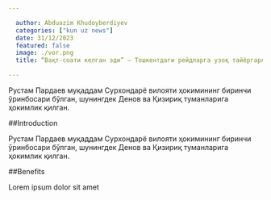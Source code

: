 ```yaml
---

  author: Abduazim Khudoyberdiyev
  categories: ["kun uz news"]
  date: 31/12/2023
  featured: false
  image: ./vor.png
  title: “Вақт-соати келган эди” — Тошкентдаги рейдларга узоқ тайёргарлик кўрилгани айтилди

---
```


Рустам Пардаев муқаддам Сурхондарё вилояти ҳокимининг
биринчи ўринбосари бўлган, шунингдек Денов ва Қизириқ
туманларига ҳокимлик қилган.

##Introduction

Рустам Пардаев муқаддам Сурхондарё вилояти ҳокимининг
биринчи ўринбосари бўлган, шунингдек Денов ва Қизириқ
туманларига ҳокимлик қилган.

##Benefits

Lorem ipsum dolor sit amet